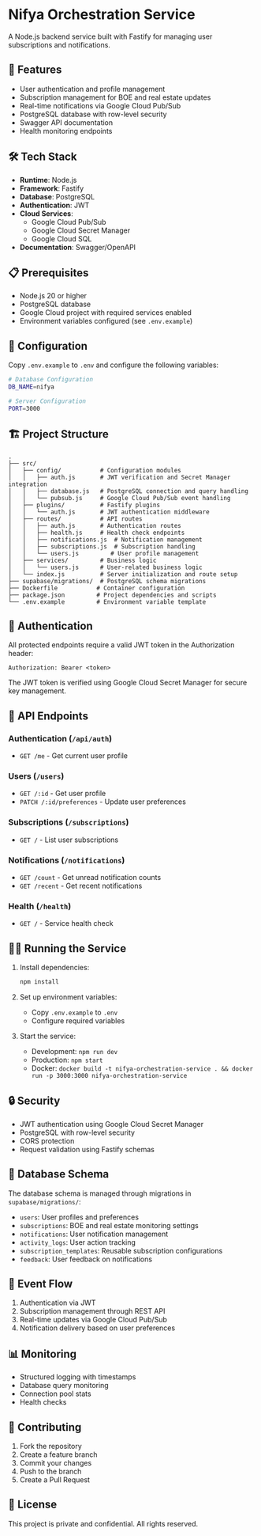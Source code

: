 # Nifya Orchestration Service

A Node.js backend service built with Fastify for managing user subscriptions and notifications.

## 🚀 Features

- User authentication and profile management
- Subscription management for BOE and real estate updates
- Real-time notifications via Google Cloud Pub/Sub
- PostgreSQL database with row-level security
- Swagger API documentation
- Health monitoring endpoints

## 🛠 Tech Stack

- **Runtime**: Node.js
- **Framework**: Fastify
- **Database**: PostgreSQL
- **Authentication**: JWT
- **Cloud Services**:
  - Google Cloud Pub/Sub
  - Google Cloud Secret Manager
  - Google Cloud SQL
- **Documentation**: Swagger/OpenAPI

## 📋 Prerequisites

- Node.js 20 or higher
- PostgreSQL database
- Google Cloud project with required services enabled
- Environment variables configured (see `.env.example`)

## 🔧 Configuration

Copy `.env.example` to `.env` and configure the following variables:

```bash
# Database Configuration
DB_NAME=nifya

# Server Configuration
PORT=3000
```

## 🏗 Project Structure

```
.
├── src/
│   ├── config/           # Configuration modules
│   │   ├── auth.js       # JWT verification and Secret Manager integration
│   │   ├── database.js   # PostgreSQL connection and query handling
│   │   └── pubsub.js     # Google Cloud Pub/Sub event handling
│   ├── plugins/          # Fastify plugins
│   │   └── auth.js       # JWT authentication middleware
│   ├── routes/           # API routes
│   │   ├── auth.js       # Authentication routes
│   │   ├── health.js     # Health check endpoints
│   │   ├── notifications.js  # Notification management
│   │   ├── subscriptions.js  # Subscription handling
│   │   └── users.js         # User profile management
│   ├── services/         # Business logic
│   │   └── users.js      # User-related business logic
│   └── index.js          # Server initialization and route setup
├── supabase/migrations/  # PostgreSQL schema migrations
├── Dockerfile           # Container configuration
├── package.json         # Project dependencies and scripts
└── .env.example         # Environment variable template
```

## 🔑 Authentication

All protected endpoints require a valid JWT token in the Authorization header:
```
Authorization: Bearer <token>
```

The JWT token is verified using Google Cloud Secret Manager for secure key management.

## 🚦 API Endpoints

### Authentication (`/api/auth`)
- `GET /me` - Get current user profile

### Users (`/users`)
- `GET /:id` - Get user profile
- `PATCH /:id/preferences` - Update user preferences

### Subscriptions (`/subscriptions`)
- `GET /` - List user subscriptions

### Notifications (`/notifications`)
- `GET /count` - Get unread notification counts
- `GET /recent` - Get recent notifications

### Health (`/health`)
- `GET /` - Service health check

## 🏃‍♂️ Running the Service

1. Install dependencies:
   ```bash
   npm install
   ```

2. Set up environment variables:
   - Copy `.env.example` to `.env`
   - Configure required variables

3. Start the service:
   - Development: `npm run dev`
   - Production: `npm start`
   - Docker: `docker build -t nifya-orchestration-service . && docker run -p 3000:3000 nifya-orchestration-service`

## 🔒 Security

- JWT authentication using Google Cloud Secret Manager
- PostgreSQL with row-level security
- CORS protection
- Request validation using Fastify schemas

## 📝 Database Schema

The database schema is managed through migrations in `supabase/migrations/`:
- `users`: User profiles and preferences
- `subscriptions`: BOE and real estate monitoring settings
- `notifications`: User notification management
- `activity_logs`: User action tracking
- `subscription_templates`: Reusable subscription configurations
- `feedback`: User feedback on notifications

## 🔄 Event Flow

1. Authentication via JWT
2. Subscription management through REST API
3. Real-time updates via Google Cloud Pub/Sub
4. Notification delivery based on user preferences

## 📊 Monitoring

- Structured logging with timestamps
- Database query monitoring
- Connection pool stats
- Health checks

## 🤝 Contributing

1. Fork the repository
2. Create a feature branch
3. Commit your changes
4. Push to the branch
5. Create a Pull Request

## 📄 License

This project is private and confidential. All rights reserved.